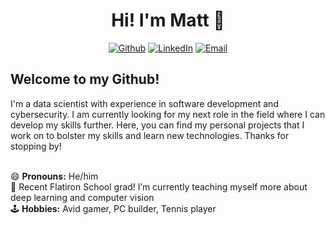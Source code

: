 <h1 align='center'> Hi! I'm Matt 👋 </h1> 

<div align='center'>

[![Github](https://img.shields.io/badge/-Github-000000?logo=github&logoColor=white&style=for-the-badge)](https://github.com/mgulbin13)
[![LinkedIn](https://img.shields.io/badge/-LinkedIn-0072b1?style=for-the-badge)](https://www.linkedin.com/in/matthew-gulbin-061196193/)
[![Email](https://img.shields.io/badge/-Email%20Me-EA4335?logo=gmail&logoColor=white&style=for-the-badge)](mailto:mjgulbin13@gmail.com)
  
</div>

## Welcome to my Github! 
I'm a data scientist with experience in software development and cybersecurity. I am currently looking for my next role in the field where I can develop my skills further.
Here, you can find my personal projects that I work on to bolster my skills and learn new technologies. Thanks for stopping by!

<br />
😄 <b>Pronouns:</b> He/him
<br />
🌱 Recent Flatiron School grad! I’m currently teaching myself more about deep learning and computer vision
<br />
🕹️ <b>Hobbies:</b> Avid gamer, PC builder, Tennis player 

<!--
**mgulbin13/mgulbin13** is a ✨ _special_ ✨ repository because its `README.md` (this file) appears on your GitHub profile.

Here are some ideas to get you started:

- 🔭 I’m currently working on ...
- 🌱 I’m currently learning ...
- 👯 I’m looking to collaborate on ...
- 🤔 I’m looking for help with ...
- 💬 Ask me about ...
- 📫 How to reach me: ...
- 😄 Pronouns: ...
- ⚡ Fun fact: ...
-->

